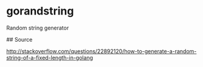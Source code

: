# gorandstring
Random string generator

## Source

http://stackoverflow.com/questions/22892120/how-to-generate-a-random-string-of-a-fixed-length-in-golang
